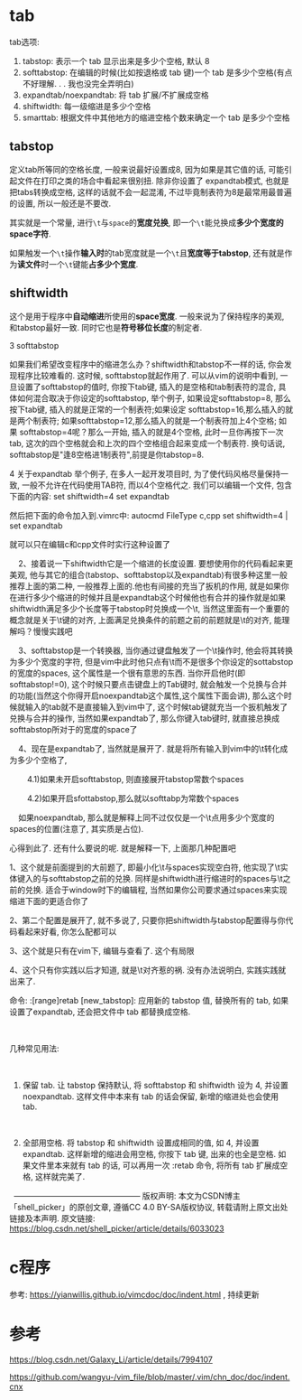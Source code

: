 
# tab

tab选项: 

1. tabstop: 表示一个 tab 显示出来是多少个空格, 默认 8
2. softtabstop: 在编辑的时候(比如按退格或 tab 键)一个 tab 是多少个空格(有点不好理解. . . 我也没完全弄明白)
3. expandtab/noexpandtab: 将 tab 扩展/不扩展成空格
4. shiftwidth: 每一级缩进是多少个空格
5. smarttab: 根据文件中其他地方的缩进空格个数来确定一个 tab 是多少个空格

## tabstop

定义tab所等同的空格长度, 一般来说最好设置成8, 因为如果是其它值的话, 可能引起文件在打印之类的场合中看起来很别扭. 除非你设置了 expandtab模式, 也就是把tabs转换成空格, 这样的话就不会一起混淆, 不过毕竟制表符为8是最常用最普遍的设置, 所以一般还是不要改. 

其实就是一个常量, 进行`\t`与`space`的**宽度兑换**, 即一个`\t`能兑换成**多少个宽度的space字符**. 

如果触发一个`\t`操作**输入时**的tab宽度就是一个`\t`且**宽度等于tabstop**, 还有就是作为**读文件**时一个`\t`键能**占多少个宽度**. 

## shiftwidth

这个是用于程序中**自动缩进**所使用的**space宽度**. 一般来说为了保持程序的美观, 和tabstop最好一致. 同时它也是**符号移位长度**的制定者. 


3 softtabstop

如果我们希望改变程序中的缩进怎么办？shiftwidth和tabstop不一样的话, 你会发现程序比较难看的. 这时候, softtabstop就起作用了. 可以从vim的说明中看到, 一旦设置了softtabstop的值时, 你按下tab键, 插入的是空格和tab制表符的混合, 具体如何混合取决于你设定的softtabstop, 举个例子, 如果设定softtabstop=8, 那么按下tab键, 插入的就是正常的一个制表符;如果设定 softtabstop=16,那么插入的就是两个制表符; 如果softtabstop=12,那么插入的就是一个制表符加上4个空格; 如果 softtabstop=4呢？那么一开始, 插入的就是4个空格, 此时一旦你再按下一次tab, 这次的四个空格就会和上次的四个空格组合起来变成一个制表符. 换句话说, softtabstop是"逢8空格进1制表符",前提是你tabstop=8. 

4 关于expandtab
举个例子, 在多人一起开发项目时, 为了使代码风格尽量保持一致, 一般不允许在代码使用TAB符, 而以4个空格代之. 我们可以编辑一个文件, 包含下面的内容: 
set shiftwidth=4
set expandtab

然后把下面的命令加入到.vimrc中: 
autocmd FileType c,cpp set shiftwidth=4 | set expandtab

就可以只在编辑c和cpp文件时实行这种设置了



    2、接着说一下shiftwidth它是一个缩进的长度设置. 要想使用你的代码看起来更美观, 他与其它的组合(tabstop、softtabstop以及expandtab)有很多种这里一般推荐上面的第二种, 一般推荐上面的.他也有间接的充当了扳机的作用, 就是如果你在进行多少个缩进的时候并且是expandtab这个时候他也有合并的操作就是如果shiftwidth满足多少个长度等于tabstop时兑换成一个\t, 当然这里面有一个重要的概念就是关于\t键的对齐, 上面满足兑换条件的前题之前的前题就是\t的对齐, 能理解吗？慢慢实践吧

    3、softtabstop是一个转换器, 当你通过键盘触发了一个\t操作时, 他会将其转换为多少个宽度的字符, 但是vim中此时他只点有\t而不是很多个你设定的sottabstop的宽度的spaces, 这个属性是一个很有意思的东西. 当你开启他时(即 softtabstop!=0), 这个时候只要点击键盘上的Tab键时, 就会触发一个兑换与合并的功能(当然这个你得开启noexpandtab这个属性,这个属性下面会讲), 那么这个时候就输入的tab就不是直接输入到vim中了, 这个时候tab键就充当一个扳机触发了兑换与合并的操作, 当然如果expandtab了, 那么你键入tab键时, 就直接总换成softtabstop所对于的宽度的space了

    4、现在是expandtab了, 当然就是展开了. 就是将所有输入到vim中的\t转化成为多少个空格了, 

        4.1)如果未开启softtabstop, 则直接展开tabstop常数个spaces

        4.2)如果开启sfottabstop,那么就以softtabp为常数个spaces

    如果noexpandtab, 那么就是解释上同不过仅仅是一个\t点用多少个宽度的spaces的位置(注意了, 其实质是占位). 

心得到此了. 还有什么要说的呢. 就是解释一下, 上面那几种配置吧

1、这个就是前面提到的大前题了, 即最小化\t与spaces实现空白符, 他实现了\t实体键入的与softtabstop之前的兑换. 同样是shiftwidth进行缩进时的spaces与\t之前的兑换. 适合于window时下的编辑程, 当然如果你公司要求通过spaces来实现缩进下面的更适合你了

2、第二个配置是展开了, 就不多说了, 只要你把shiftwidth与tabstop配置得与你代码看起来好看, 你怎么配都可以

3、这个就是只有在vim下, 编辑与查看了. 这个有局限

4、这个只有你实践以后才知道, 就是\t对齐惹的祸. 没有办法说明白, 实践实践就出来了. 


命令: 
:[range]retab [new_tabstop]: 应用新的 tabstop 值, 替换所有的 tab, 如果设置了expandtab, 还会把文件中 tab 都替换成空格. 

 

几种常见用法: 

 

1. 保留 tab. 让 tabstop 保持默认, 将 softtabstop 和 shiftwidth 设为 4, 并设置 noexpandtab. 这样文件中本来有 tab 的话会保留, 新增的缩进处也会使用 tab. 

 

2. 全部用空格. 将 tabstop 和 shiftwidth 设置成相同的值, 如 4, 并设置 expandtab. 这样新增的缩进会用空格, 你按下 tab 键, 出来的也全是空格. 如果文件里本来就有 tab 的话, 可以再用一次 :retab 命令, 将所有 tab 扩展成空格, 这样就完美了. 

 
————————————————
版权声明: 本文为CSDN博主「shell_picker」的原创文章, 遵循CC 4.0 BY-SA版权协议, 转载请附上原文出处链接及本声明. 
原文链接: https://blog.csdn.net/shell_picker/article/details/6033023



# c程序

参考: https://yianwillis.github.io/vimcdoc/doc/indent.html , 持续更新

# 参考

https://blog.csdn.net/Galaxy_Li/article/details/7994107

https://github.com/wangyu-/vim_file/blob/master/.vim/chn_doc/doc/indent.cnx
